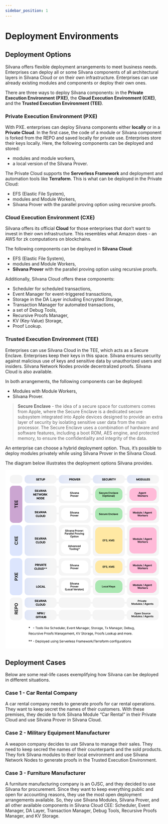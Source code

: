 ```yaml
---
sidebar_position: 1
---
```


# Deployment Environments

## Deployment Options

Silvana offers flexible deployment arrangements to meet business needs. Enterprises can deploy all or some Silvana components of all architectural layers in Silvana Cloud or on their own infrastructure. Enterprises can use already existing modules and components or deploy their own ones.

There are three ways to deploy Silvana components: in the **Private Execution Environment (PXE)**, the **Cloud Execution Environment (CXE)**, and the **Trusted Execution Environment (TEE)**.

### Private Execution Environment (PXE)

With PXE. enterprises can deploy Silvana components either **locally** or in a **Private Cloud**. In the first case, the code of a module or Silvana component is forked from the REPO and saved locally for private use. Enterprises store their keys locally. Here, the following components can be deployed and stored: 

* modules and module workers, 
* a local version of the Silvana Prover.

The Private Cloud supports the **Serverless Framework** and deployment and automation tools like **Terraform**. This is what can be deployed in the Private Cloud: 

* EFS (Elastic File System), 
* modules and Module Workers, 
* Silvana Prover with the parallel proving option using recursive proofs.

### Cloud Execution Environment (CXE)

Silvana offers its official **Cloud** for those enterprises that don’t want to invest in their own infrastructure. This resembles what Amazon does - an AWS for zk computations on blockchains.

The following components can be deployed in **Silvana Cloud**: 

* EFS (Elastic File System), 
* modules and Module Workers,
* **Silvana Prover** with the parallel proving option using recursive proofs.

Additionally, Silvana Cloud offers these components:

* Scheduler for scheduled transactions,
* Event Manager for event-triggered transactions, 
* Storage in the DA Layer including Encrypted Storage, 
* Transaction Manager for automated transactions, 
* a set of Debug Tools, 
* Recursive Proofs Manager, 
* KV (Key-Value) Storage,
* Proof Lookup.

### Trusted Execution Environment (TEE)

Enterprises can use Silvana Cloud in the TEE, which acts as a Secure Enclave. Enterprises keep their keys in this space. Silvana ensures security against malicious use of keys and sensitive data by unauthorized users and insiders. Silvana Network Nodes provide decentralized proofs. Silvana Cloud is also available.

In both arrangements, the following components can be deployed: 

* Modules with Module Workers,
* Silvana Prover.

> **Secure Enclave** - the idea of a secure space for customers comes from Apple, where the Secure Enclave is a dedicated secure subsystem integrated into Apple devices designed to provide an extra layer of security by isolating sensitive user data from the main processor. The Secure Enclave uses a combination of hardware and software features, including a boot ROM, AES engine, and protected memory, to ensure the confidentiality and integrity of the data.

An enterprise can choose a hybrid deployment option. Thus, it’s possible to deploy modules privately while using Silvana Prover in the Silvana Cloud.

The diagram below illustrates the deployment options Silvana provides.

![Silvana Deployment](./img/silvana_deployment.png)

## Deployment Cases

Below are some real-life cases exemplifying how Silvana can be deployed in different situations.

### Case 1 - Car Rental Company

A car rental company needs to generate proofs for car rental operations. They want to keep secret the names of their customers. With these premises, they decide to fork Silvana Module “Car Rental“ in their Private Cloud and use Silvana Prover in Silvana Cloud.

### Case 2 - Military Equipment Manufacturer

A weapon company decides to use Silvana to manage their sales. They need to keep secred the names of their counterparts and the sold products. They fork Silvana modules to their local environment and use Silvana Network Nodes to generate proofs in the Trusted Execution Environment.

### Case 3 - Furniture Manufacturer

A furniture manufacturing company is an OJSC, and they decided to use Silvana for procurement. Since they want to keep everything public and open for accounting reasons, they use the most open deployment arrangements available. So, they use Silvana Modules, Silvana Prover, and all other available components in Silvana Cloud CEE: Scheduler, Event Manager, DA Layer, Transaction Manager, Debug Tools, Recursive Proofs Manager, and KV Storage.